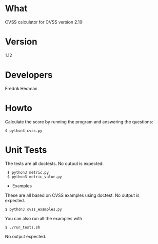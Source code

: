 # What

CVSS calculator for CVSS version 2.10

# Version

1.12

# Developers

Fredrik Hedman

# Howto



Calculate the score by running the program and answering the questions:

    $ python3 cvss.py

# Unit Tests 

The tests are all doctests.  No output is expected.

     $ python3 metric.py
     $ python3 metric_value.py

* Examples

These are all based on CVSS examples using doctest.  No output is
expected.

    $ python3 cvss_examples.py

You can also run all the examples with

    $ ./run_tests.sh

No output expected.
